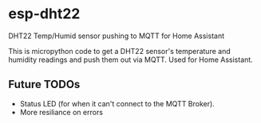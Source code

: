 # esp-dht22
DHT22 Temp/Humid sensor pushing to MQTT for Home Assistant

This is micropython code to get a DHT22 sensor's temperature and
humidity readings and push them out via MQTT. Used for Home Assistant.

## Future TODOs

* Status LED (for when it can't connect to the MQTT Broker).
* More resiliance on errors
